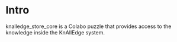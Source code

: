 # Intro

knalledge_store_core is a Colabo puzzle that provides access to the knowledge inside the KnAllEdge system.
